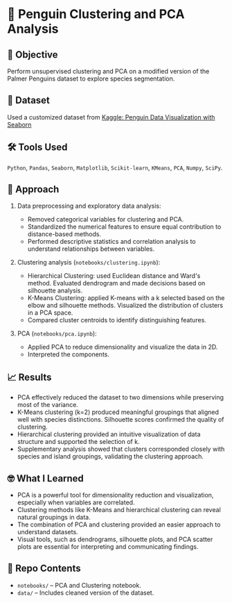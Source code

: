 # 🐧 Penguin Clustering and PCA Analysis

## 📌 Objective
Perform unsupervised clustering and PCA on a modified version of the Palmer Penguins dataset to explore species segmentation.

## 📂 Dataset
Used a customized dataset from [Kaggle: Penguin Data Visualization with Seaborn](https://www.kaggle.com/code/tirendazacademy/penguin-dataset-data-visualization-with-seaborn)

## 🛠️ Tools Used
`Python`, `Pandas`, `Seaborn`, `Matplotlib`, `Scikit-learn`, `KMeans`, `PCA`, `Numpy`, `SciPy`.

## 🧪 Approach
1. Data preprocessing and exploratory data analysis:
   - Removed categorical variables for clustering and PCA.
   - Standardized the numerical features to ensure equal contribution to distance-based methods.
   - Performed descriptive statistics and correlation analysis  to understand relationships between variables.

2. Clustering analysis (`notebooks/clustering.ipynb`):
   - Hierarchical Clustering: used Euclidean distance and Ward's method. Evaluated dendrogram and made decisions based on silhouette analysis.
   - K-Means Clustering: applied K-means with a k selected based on the elbow and silhouette methods. Visualized the distribution of clusters in a PCA space.
   - Compared cluster centroids to identify distinguishing features. 

3. PCA (`notebooks/pca.ipynb`):
   - Applied PCA to reduce dimensionality and visualize the data in 2D.
   - Interpreted the components. 

## 📈 Results
- PCA effectively reduced the dataset to two dimensions while preserving most of the variance.
- K-Means clustering (k=2) produced meaningful groupings that aligned well with species distinctions. Silhouette scores confirmed the quality of clustering.
- Hierarchical clustering provided an intuitive visualization of data structure and supported the selection of k.
- Supplementary analysis showed that clusters corresponded closely with species and island groupings, validating the clustering approach. 

## 🤓 What I Learned
- PCA is a powerful tool for dimensionality reduction and visualization, especially when variables are correlated.
- Clustering methods like K-Means and hierarchical clustering can reveal natural groupings in data.
- The combination of PCA and clustering provided an easier approach to understand datasets.
- Visual tools, such as dendrograms, silhouette plots, and PCA scatter plots are essential for interpreting and communicating findings. 

## 📁 Repo Contents
- `notebooks/` – PCA and Clustering notebook.
- `data/` – Includes cleaned version of the dataset.
